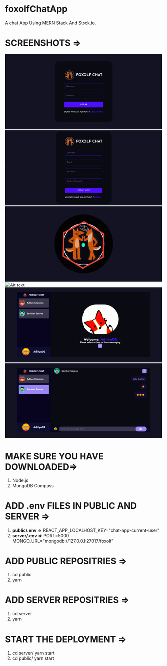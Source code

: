 # foxolfChatApp
A chat App Using MERN Stack And Stock.io.

# SCREENSHOTS =>
![Alt text](Images/login.png)
![Alt text](Images/register.png)
![Alt text](Images/loader.png)
![Alt text](Images/choose%avatar.png)
![Alt text](Images/welcome.png)
![Alt text](Images/chat.png)


# MAKE SURE YOU HAVE DOWNLOADED=>
 1. Node.js
 2. MongoDB Compass

# ADD .env FILES IN PUBLIC AND SERVER =>
 1. **public/.env =>**
        REACT_APP_LOCALHOST_KEY="chat-app-current-user"
 2. **server/.env =>**
        PORT=5000
        MONGO_URL="mongodb://127.0.0.1:27017/foxolf"
# ADD PUBLIC REPOSITRIES =>
 1. cd public
 2. yarn

# ADD SERVER REPOSITRIES =>
 1. cd server
 2. yarn
 
# START THE DEPLOYMENT =>
1. cd server/ yarn start
2. cd public/ yarn start

